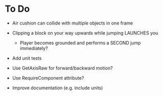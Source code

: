 # To Do

 - Air cushion can collide with multiple objects in one frame

 - Clipping a block on your way upwards while jumping LAUNCHES you

    - Player becomes grounded and performs a SECOND jump immediately?

 - Add unit tests

 - Use GetAxisRaw for forward/backward motion?

 - Use RequireComponent attribute?

 - Improve documentation (e.g. include units)
